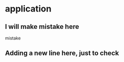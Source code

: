 # application

## I will make mistake here

mistake <!-- --i have typo -->

## Adding a new line here, just to check
